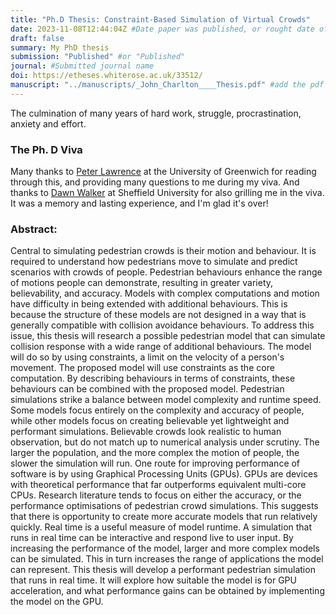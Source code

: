 ```yaml
---
title: "Ph.D Thesis: Constraint-Based Simulation of Virtual Crowds"
date: 2023-11-08T12:44:04Z #Date paper was published, or rought date of relevance
draft: false
summary: My PhD thesis
submission: "Published" #or "Published"
journal: #Submitted journal name
doi: https://etheses.whiterose.ac.uk/33512/
manuscript: "../manuscripts/_John_Charlton____Thesis.pdf" #add the pdf to the content/publications/manuscript folder and insert filename here
---
```


The culmination of many years of hard work, struggle, procrastination, anxiety and effort.

### The Ph. D Viva
Many thanks to [Peter Lawrence](https://www.gre.ac.uk/people/rep/faculty-of-engineering-and-science/peter-lawrence) at the University of Greenwich for reading through this, and providing many questions to me during my viva.
And thanks to [Dawn Walker](https://www.sheffield.ac.uk/dcs/people/academic/dawn-walker) at Sheffield University for also grilling me in the viva. It was a memory and lasting experience, and I'm glad it's over!

### Abstract:
Central to simulating pedestrian crowds is their motion and behaviour. It is required to understand how pedestrians move to simulate and predict scenarios with crowds of people. Pedestrian behaviours enhance the range of motions people can demonstrate, resulting in greater variety, believability, and accuracy. Models with complex computations and motion have difficulty in being extended with additional behaviours. This is because the structure of these models are not designed in a way that is generally compatible with collision avoidance behaviours. To address this issue, this thesis will research a possible pedestrian model that can simulate collision response with a wide range of additional behaviours. The model will do so by using constraints, a limit on the velocity of a person's movement. The proposed model will use constraints as the core computation. By describing behaviours in terms of constraints, these behaviours can be combined with the proposed model. Pedestrian simulations strike a balance between model complexity and runtime speed. Some models focus entirely on the complexity and accuracy of people, while other models focus on creating believable yet lightweight and performant simulations. Believable crowds look realistic to human observation, but do not match up to numerical analysis under scrutiny. The larger the population, and the more complex the motion of people, the slower the simulation will run. One route for improving performance of software is by using Graphical Processing Units (GPUs). GPUs are devices with theoretical performance that far outperforms equivalent multi-core CPUs. Research literature tends to focus on either the accuracy, or the performance optimisations of pedestrian crowd simulations. This suggests that there is opportunity to create more accurate models that run relatively quickly. Real time is a useful measure of model runtime. A simulation that runs in real time can be interactive and respond live to user input. By increasing the performance of the model, larger and more complex models can be simulated. This in turn increases the range of applications the model can represent. This thesis will develop a performant pedestrian simulation that runs in real time. It will explore how suitable the model is for GPU acceleration, and what performance gains can be obtained by implementing the model on the GPU.
